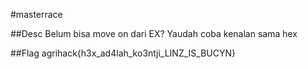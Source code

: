 #masterrace

##Desc
Belum bisa move on dari EX? Yaudah coba kenalan sama hex

##Flag
agrihack{h3x_ad4lah_ko3ntji_LINZ_IS_BUCYN}
